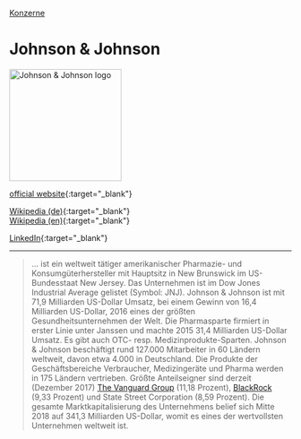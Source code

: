 [Konzerne](../konzerne.html)   

# Johnson & Johnson

<img src="https://upload.wikimedia.org/wikipedia/commons/e/e9/Johnson%26Johnson_Logo.svg" height="200" alt="Johnson & Johnson logo">

[official website](http://www.jnj.com/){:target="_blank"}   

[Wikipedia (de)](https://de.wikipedia.org/wiki/Johnson_%26_Johnson){:target="_blank"}   
[Wikipedia (en)](https://en.wikipedia.org/wiki/Johnson_%26_Johnson){:target="_blank"}   

[LinkedIn](https://de.linkedin.com/company/johnson-&-johnson){:target="_blank"}   

---

> ... ist ein weltweit tätiger amerikanischer Pharmazie- und Konsumgüterhersteller mit Hauptsitz in New Brunswick im US-Bundesstaat New Jersey. Das Unternehmen ist im Dow Jones Industrial Average gelistet (Symbol: JNJ). Johnson & Johnson ist mit 71,9 Milliarden US-Dollar Umsatz, bei einem Gewinn von 16,4 Milliarden US-Dollar, 2016 eines der größten Gesundheitsunternehmen der Welt. Die Pharmasparte firmiert in erster Linie unter Janssen und machte 2015 31,4 Milliarden US-Dollar Umsatz. Es gibt auch OTC- resp. Medizinprodukte-Sparten.
Johnson & Johnson beschäftigt rund 127.000 Mitarbeiter in 60 Ländern weltweit, davon etwa 4.000 in Deutschland. Die Produkte der Geschäftsbereiche Verbraucher, Medizingeräte und Pharma werden in 175 Ländern vertrieben.
Größte Anteilseigner sind derzeit (Dezember 2017) [The Vanguard Group](../konzerne/vanguard_group.html) (11,18 Prozent), [BlackRock](../konzerne/blackrock.html) (9,33 Prozent) und State Street Corporation (8,59 Prozent). Die gesamte Marktkapitalisierung des Unternehmens belief sich Mitte 2018 auf 341,3 Milliarden US-Dollar, womit es eines der wertvollsten Unternehmen weltweit ist.
